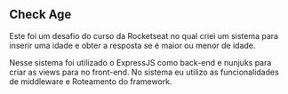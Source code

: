 ## Check Age

Este foi um desafio do curso da Rocketseat no qual criei um sistema para
inserir uma idade e obter a resposta se é maior ou menor de idade.

Nesse sistema foi utilizado o ExpressJS como back-end e nunjuks para criar as
views para no front-end. No sistema eu utilizo as funcionalidades de middleware
e Roteamento do framework.
